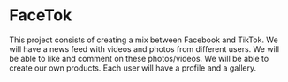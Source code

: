 # FaceTok
This project consists of creating a mix between Facebook and TikTok. We will have a news feed with videos and photos from different users. We will be able to like and comment on these photos/videos. We will be able to create our own products. Each user will have a profile and a gallery.
